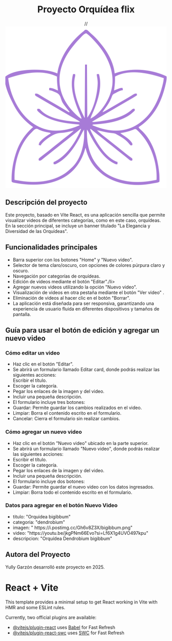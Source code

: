 <h1 align="center"> Proyecto Orquídea flix </h1>

<p align="center">
//<img src="https://github.com/yullyvc02/Orquideaflix/blob/main/public/orchid.svg" alt="Imagen de una orquídea">
</p>



<h2 align="left"> Descripción del proyecto </h2>

<p align="left">Este proyecto, basado en Vite React, es una aplicación sencilla que permite visualizar videos de diferentes categorías, como en este caso, orquídeas. En la sección principal, se incluye un banner titulado "La Elegancia y Diversidad de las Orquídeas".</p>


<h2 align="left"> Funcionalidades principales </h2>
<ul>
<li>Barra superior con los botones "Home" y "Nuevo video".</li>
<li>Selector de tema claro/oscuro, con opciones de colores púrpura claro y oscuro.</li>
<li>Navegación por categorías de orquídeas.</li>
<li>Edición de videos mediante el botón "Editar"./li>
<li>Agregar nuevos videos utilizando la opción "Nuevo video".</li>
<li>Visualización de videos en otra pestaña mediante el botón "Ver video" .</li>
<li>Eliminación de videos al hacer clic en el botón "Borrar".</li>
<li>La aplicación está diseñada para ser responsiva, garantizando una experiencia de usuario fluida en diferentes dispositivos y tamaños de pantalla.</li>
</ul>


<h2 align="left">Guía para usar el botón de edición y agregar un nuevo video</h2>

<h3 align="left">Cómo editar un video</h3>
<ul>
<li>Haz clic en el botón "Editar".</li>
<li>Se abrirá un formulario llamado Editar card, donde podrás realizar las siguientes acciones:</li>
Escribir el título.</li>
<li>Escoger la categoría.</li>
<li>Pegar los enlaces de la imagen y del video.</li>
<li>Incluir una pequeña descripción.</li>
<li>El formulario incluye tres botones:</li>
<li>Guardar: Permite guardar los cambios realizados en el video.</li>
<li>Limpiar: Borra el contenido escrito en el formulario.</li>
<li>Cancelar: Cierra el formulario sin realizar cambios.</li>
</ul>

<h3 align="left">Cómo agregar un nuevo video</h3>
<ul>
<li>Haz clic en el botón "Nuevo video" ubicado en la parte superior.</li>
<li>Se abrirá un formulario llamado "Nuevo video", donde podrás realizar las siguientes acciones:</li>
<li>Escribir el título.</li>
<li>Escoger la categoría.</li>
<li>Pegar los enlaces de la imagen y del video.</li>
<li>Incluir una pequeña descripción.</li>
<li>El formulario incluye dos botones:</li>
<li>Guardar: Permite guardar el nuevo video con los datos ingresados.</li>
<li>Limpiar: Borra todo el contenido escrito en el formulario.</li>
</ul>

<h3 align="left">Datos para agregar en el botón Nuevo Video</h3>
<ul>
<li>titulo: "Orquidea bigibbum"</li>
<li>categoria: "dendrobium"</li>
<li>imagen: " https://i.postimg.cc/Gh6v8Z3X/bigibbum.png"</li>
<li>video: "https://youtu.be/jkgPNm66Evo?si=Lf6X1g4UVO497kpu"</li>
<li>descripcion: "Orquídea Dendrobium bigibbum" </li>
</ul>



<h2 align="left">Autora del Proyecto</h2>
<p align="left">Yully Garzón desarrolló este proyecto en 2025.</p>


# React + Vite

This template provides a minimal setup to get React working in Vite with HMR and some ESLint rules.

Currently, two official plugins are available:

- [@vitejs/plugin-react](https://github.com/vitejs/vite-plugin-react/blob/main/packages/plugin-react/README.md) uses [Babel](https://babeljs.io/) for Fast Refresh
- [@vitejs/plugin-react-swc](https://github.com/vitejs/vite-plugin-react-swc) uses [SWC](https://swc.rs/) for Fast Refresh
